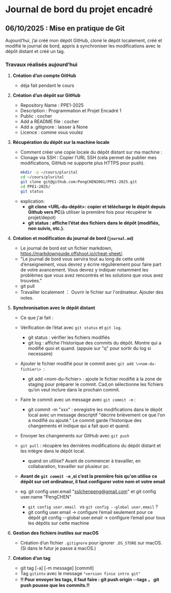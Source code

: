 # Journal de bord du projet encadré
## 06/10/2025 : Mise en pratique de Git
Aujourd’hui, j’ai créé mon dépôt GitHub, cloné le dépôt localement, créé et modifié le journal de bord, appris à synchroniser les modifications avec le dépôt distant et créé un tag.
### Travaux réalisés aujourd’hui

1. **Création d’un compte GitHub**

   * déja fait pendant le cours

2. **Création d’un dépôt sur GitHub**

   * Repository Name : PPE1-2025
   * Description : Programmation et Projet Encadré 1
   * Public : cocher
   * Add a README file : cocher
   * Add a .gitignore : laisser à None
   * Licence : comme vous voulez


3. **Récupération du dépôt sur la machine locale**
   * Comment créer une copie locale du dépôt distant sur ma machine :
   * Clonage via SSH : Copier l’URL SSH (cela permet de publier mes modifications, GitHub ne supporte plus HTTPS pour push).
     ```bash
     mkdir -p ~/cours/plurital
     cd ~/cours/plurital           
     git clone git@github.com:PengCHEN2001/PPE1-2025.git
     cd PPE1-2025/
     git status
     ```
   * explication: 
     * __git clone \<URL\-du-dépôt>: copier et télécharge le dépôt depuis Github vers PC__(à utiliser la première fois pour récupérer le projet/depot)
     * __git status : affiche l’état des fichiers dans le dépôt (modifiés, non suivis, etc.).__

4. **Création et modification du journal de bord (`journal.md`)**
   * Le journal de bord est un fichier markdown, https://markdownguide.offshoot.io/cheat-sheet/.
   * "Le journal de bord vous servira tout au long de cette unité d’enseignement, vous devrez y écrire régulièrement pour faire part de votre avancement. Vous devrez y indiquer notamment les problèmes que vous avez rencontrés et les solutions que vous avez trouvées."
   * git pull
   * Travailler localement ： Ouvrir le fichier sur l'ordinateur. Ajouter des notes. 

5. **Synchronisation avec le dépôt distant**
   * Ce que j'ai fait : 
   * Vérification de l’état avec `git status` et `git log`.
      * git status :  vérifier les fichiers modifiés
      * git log : affiche l’historique des commits du dépôt. Montre qui a modifié quoi et quand. (appuie sur "q" pour sortir du log si necessaire)

   * Ajouter le fichier modifié pour le commit avec `git add \<nom-du-fichier\> `:
     * git add \<nom-du-fichier\> : ajoute le fichier modifié à la zone de staging pour préparer le commit. Cad,on sélectionne les fichiers qu’on veut inclure dans le prochain commit.

   * Faire le commit avec un message avec `git commit -m` :
     * git commit -m "xxx" : enregistre les modifications dans le dépôt local avec un message descriptif "décrire brièvement ce que l'on a modifié ou ajouté." Le commit garde l’historique des changements et indique qui a fait quoi et quand.

   * Envoyer les changements sur GitHub avec `git push`

   * `git pull` : récupère les dernières modifications du dépôt distant et les intègre dans le dépôt local.
     * quand on utilise? Avant de commencer à travailler, en collabaration, travailler sur plusieur pc. 

   * __Avant de  `git commit -m` ,si c’est la première fois qu'on utilise ce dépôt sur cet ordinateur, il faut configurer votre nom et votre email__
   * eg. git config user.email "sslchenpeng@gmail.com" et git config user.name "PengCHEN"
        * `git config user.email ` vs `git config --global user.email` ? 
        * git config user.email → configure l’email seulement pour ce dépôt
        git config --global user.email → configure l’email pour tous les dépôts sur cette machine


6. **Gestion des fichiers inutiles sur macOS**

   * Création d’un fichier `.gitignore` pour ignorer `.DS_STORE` sur macOS.(Si dans le futur je passe à macOS.)

7. **Création d’un tag**
   * git tag [-a] [-m message] <tagname> [commit]
   * Tag `gitinto` avec le message `"version finie intro git"`
   * __!! Pour envoyer les tags, il faut faire : git push origin --tags  ， git push pousse que les commits.!!__ 